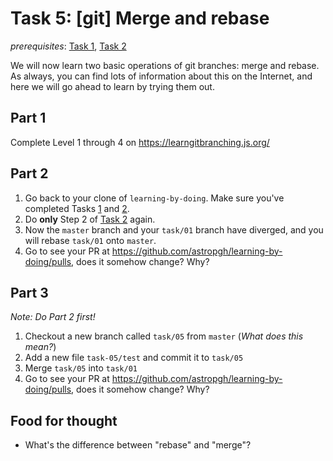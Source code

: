 # Task 5: [git] Merge and rebase

*prerequisites*: [Task 1](../task-01), [Task 2](../task-02)

We will now learn two basic operations of git branches: merge and rebase.
As always, you can find lots of information about this on the Internet,
and here we will go ahead to learn by trying them out.

## Part 1
Complete Level 1 through 4 on https://learngitbranching.js.org/

## Part 2
1. Go back to your clone of `learning-by-doing`. Make sure you've completed Tasks [1](../task-01) and [2](../task-02).
2. Do **only** Step 2 of [Task 2](../task-02) again.
3. Now the `master` branch and your `task/01` branch have diverged, and you will rebase `task/01` onto `master`.
4. Go to see your PR at https://github.com/astropgh/learning-by-doing/pulls, does it somehow change? Why?

## Part 3
*Note: Do Part 2 first!*

1. Checkout a new branch called `task/05` from `master` (*What does this mean?*)
2. Add a new file `task-05/test` and commit it to `task/05`
3. Merge `task/05` into `task/01`
4. Go to see your PR at https://github.com/astropgh/learning-by-doing/pulls, does it somehow change? Why?

## Food for thought
- What's the difference between "rebase" and "merge"?
